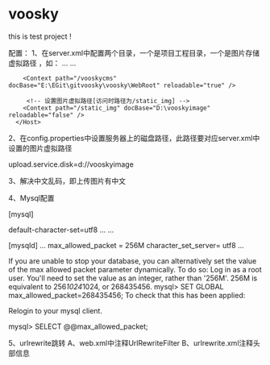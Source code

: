 # voosky
this is test project !

配置：
1、在server.xml中配置两个目录，一个是项目工程目录，一个是图片存储虚拟路径 ，如：
      <Host>
      	... ...
      	
		<Context path="/vooskycms" docBase="E:\EGit\gitvoosky\voosky\WebRoot" reloadable="true" />
		
		 <!-- 设置图片虚拟路径[访问时路径为/static_img] -->  
     	<Context path="/static_img" docBase="D:\vooskyimage" reloadable="false" />
      </Host>

2、在config.properties中设置服务器上的磁盘路径，此路径要对应server.xml中设置的图片虚拟路径

upload.service.disk=d://vooskyimage

3、解决中文乱码，即上传图片有中文
<Connector  port="8080" protocol="HTTP/1.1"
			connectionTimeout="20000" 
			redirectPort="8443" 
			URIEncoding="UTF-8"/>
    
4、Mysql配置

[mysql]

default-character-set=utf8
... ...

[mysqld]
...
max_allowed_packet = 256M
character_set_server= utf8
...

If you are unable to stop your database, you can alternatively set the value of the max allowed packet parameter dynamically. To do so:
Log in as a root user.
You'll need to set the value as an integer, rather than '256M'. 256M is equivalent to 256*1024*1024, or 268435456.
mysql> SET GLOBAL max_allowed_packet=268435456;
To check that this has been applied:

Relogin to your mysql client.

mysql> SELECT @@max_allowed_packet;

5、urlrewrite跳转
	A、web.xml中注释UrlRewriteFilter
	B、urlrewrite.xml注释头部信息
	


